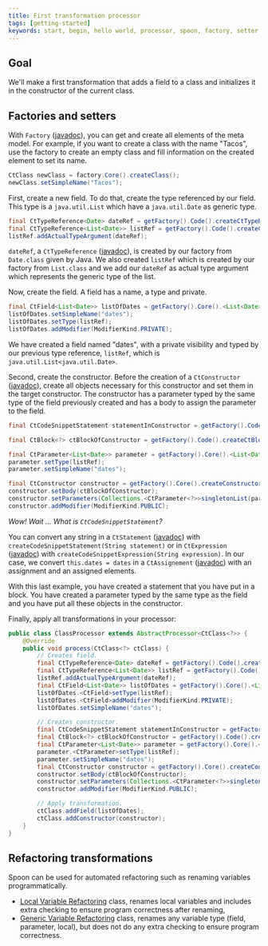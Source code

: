 ```yaml
---
title: First transformation processor
tags: [getting-started]
keywords: start, begin, hello world, processor, spoon, factory, setter
---
```



## Goal


We'll make a first transformation that adds a field to a class
and initializes it in the constructor of the current class.


## Factories and setters

With `Factory` ([javadoc](http://spoon.gforge.inria.fr/mvnsites/spoon-core/apidocs/spoon/reflect/factory/Factory.html)), 
you can get and create all elements of the meta model. For example, if you want 
to create a class with the name "Tacos", use the factory to create an empty class 
and fill information on the created element to set its name.

```java
CtClass newClass = factory.Core().createClass();
newClass.setSimpleName("Tacos");
```

First, create a new field. To do that, create the type referenced by our field. 
This type is a `java.util.List` which have a `java.util.Date` as generic type.

```java
final CtTypeReference<Date> dateRef = getFactory().Code().createCtTypeReference(Date.class);
final CtTypeReference<List<Date>> listRef = getFactory().Code().createCtTypeReference(List.class);
listRef.addActualTypeArgument(dateRef);
```

`dateRef`, a `CtTypeReference` ([javadoc](http://spoon.gforge.inria.fr/mvnsites/spoon-core/apidocs/spoon/reflect/reference/CtTypeReference.html)), 
is created by our factory from `Date.class` given by Java. We also created `listRef` which 
is created by our factory from `List.class` and we add our `dateRef` as actual type argument 
which represents the generic type of the list.

Now, create the field. A field has a name, a type and private.

```java
final CtField<List<Date>> listOfDates = getFactory().Core().<List<Date>>createField();
listOfDates.setSimpleName("dates");
listOfDates.setType(listRef);
listOfDates.addModifier(ModifierKind.PRIVATE);
```

We have created a field named "dates", with a private visibility and typed by our previous type reference, 
`listRef`, which is `java.util.List<java.util.Date>`. 

Second, create the constructor. Before the creation of a `CtConstructor` ([javadoc](http://spoon.gforge.inria.fr/mvnsites/spoon-core/apidocs/spoon/reflect/declaration/CtConstructor.html)), 
create all objects necessary for this constructor and set them in the target constructor. 
The constructor has a parameter typed by the same type of the field previously created 
and has a body to assign the parameter to the field.

```java
final CtCodeSnippetStatement statementInConstructor = getFactory().Code().createCodeSnippetStatement("this.dates = dates");

final CtBlock<?> ctBlockOfConstructor = getFactory().Code().createCtBlock(statementInConstructor);

final CtParameter<List<Date>> parameter = getFactory().Core().<List<Date>>createParameter();
parameter.setType(listRef);
parameter.setSimpleName("dates");

final CtConstructor constructor = getFactory().Core().createConstructor();
constructor.setBody(ctBlockOfConstructor);
constructor.setParameters(Collections.<CtParameter<?>>singletonList(parameter));
constructor.addModifier(ModifierKind.PUBLIC);
```

*Wow! Wait ... What is `CtCodeSnippetStatement`?*

You can convert any string in a `CtStatement` ([javadoc](http://spoon.gforge.inria.fr/mvnsites/spoon-core/apidocs/spoon/reflect/code/CtStatement.html)) 
with `createCodeSnippetStatement(String statement)` or in `CtExpression` ([javadoc](http://spoon.gforge.inria.fr/mvnsites/spoon-core/apidocs/spoon/reflect/code/CtExpression.html)) 
with `createCodeSnippetExpression(String expression)`. In our case, we convert `this.dates = dates` 
in a `CtAssignement` ([javadoc](http://spoon.gforge.inria.fr/mvnsites/spoon-core/apidocs/spoon/reflect/code/CtAssignment.html)) 
with an assignment and an assigned elements.

With this last example, you have created a statement that you have put in a block. 
You have created a parameter typed by the same type as the field and 
you have put all these objects in the constructor.

Finally, apply all transformations in your processor:

```java
public class ClassProcessor extends AbstractProcessor<CtClass<?>> {
	@Override
	public void process(CtClass<?> ctClass) {
		// Creates field.
		final CtTypeReference<Date> dateRef = getFactory().Code().createCtTypeReference(Date.class);
		final CtTypeReference<List<Date>> listRef = getFactory().Code().createCtTypeReference(List.class);
		listRef.addActualTypeArgument(dateRef);
		final CtField<List<Date>> listOfDates = getFactory().Core().<List<Date>>createField();
		listOfDates.<CtField>setType(listRef);
		listOfDates.<CtField>addModifier(ModifierKind.PRIVATE);
		listOfDates.setSimpleName("dates");

		// Creates constructor.
		final CtCodeSnippetStatement statementInConstructor = getFactory().Code().createCodeSnippetStatement("this.dates = dates");
		final CtBlock<?> ctBlockOfConstructor = getFactory().Code().createCtBlock(statementInConstructor);
		final CtParameter<List<Date>> parameter = getFactory().Core().<List<Date>>createParameter();
		parameter.<CtParameter>setType(listRef);
		parameter.setSimpleName("dates");
		final CtConstructor constructor = getFactory().Core().createConstructor();
		constructor.setBody(ctBlockOfConstructor);
		constructor.setParameters(Collections.<CtParameter<?>>singletonList(parameter));
		constructor.addModifier(ModifierKind.PUBLIC);

		// Apply transformation.
		ctClass.addField(listOfDates);
		ctClass.addConstructor(constructor);
	}
}
```

## Refactoring transformations

Spoon can be used for automated refactoring such as renaming variables programmatically.

* [Local Variable Refactoring](http://spoon.gforge.inria.fr/mvnsites/spoon-core/apidocs/spoon/refactoring/CtRenameLocalVariableRefactoring.html)
class, renames local variables and includes extra checking to ensure program correctness after renaming,
* [Generic Variable Refactoring](http://spoon.gforge.inria.fr/mvnsites/spoon-core/apidocs/spoon/refactoring/CtRenameGenericVariableRefactoring.html)
class, renames any variable type (field, parameter, local), but does not do any extra checking to ensure program correctness.
